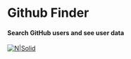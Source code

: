 # Github Finder

#### Search GitHub users and see user data

[![N|Solid](https://www.brianshimkus.com/_next/image?url=%2Fimages%2Fgithub-finder.jpg&w=828&q=75)](https://github-finder-brian.vercel.app/)
